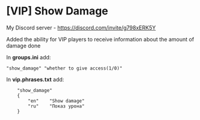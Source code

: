 # [VIP] Show Damage
My Discord server - https://discord.com/invite/g798xERK5Y

Added the ability for VIP players to receive information about the amount of damage done

In **groups.ini** add:
```
"show_damage" "whether to give access(1/0)"
```

In **vip.phrases.txt** add:
```
	"show_damage"
	{
		"en"	"Show damage"
		"ru"	"Показ урона"
	}
```